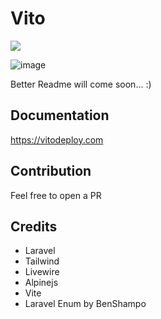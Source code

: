 # Vito

![](https://github.com/vitodeploy/vito/workflows/tests/badge.svg)

![image](https://github.com/vitodeploy/vito/assets/61919774/687d50e5-8a61-41b5-b708-752567e30aed)

Better Readme will come soon... :)

## Documentation

https://vitodeploy.com

## Contribution

Feel free to open a PR

## Credits

- Laravel
- Tailwind
- Livewire
- Alpinejs
- Vite
- Laravel Enum by BenShampo
